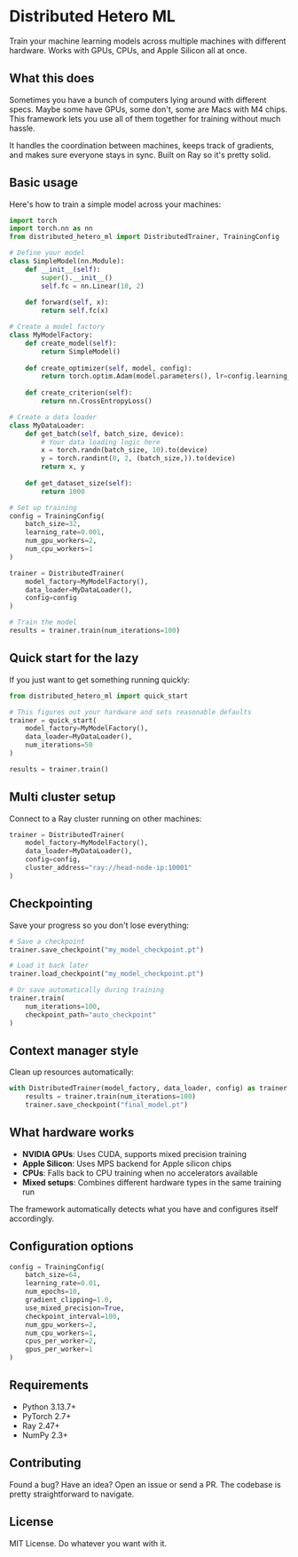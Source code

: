 # Distributed Hetero ML

Train your machine learning models across multiple machines with different hardware. Works with GPUs, CPUs, and Apple Silicon all at once.

## What this does

Sometimes you have a bunch of computers lying around with different specs. Maybe some have GPUs, some don't, some are Macs with M4 chips. This framework lets you use all of them together for training without much hassle.

It handles the coordination between machines, keeps track of gradients, and makes sure everyone stays in sync. Built on Ray so it's pretty solid.

## Basic usage

Here's how to train a simple model across your machines:

```python
import torch
import torch.nn as nn
from distributed_hetero_ml import DistributedTrainer, TrainingConfig

# Define your model
class SimpleModel(nn.Module):
    def __init__(self):
        super().__init__()
        self.fc = nn.Linear(10, 2)
    
    def forward(self, x):
        return self.fc(x)

# Create a model factory
class MyModelFactory:
    def create_model(self):
        return SimpleModel()
    
    def create_optimizer(self, model, config):
        return torch.optim.Adam(model.parameters(), lr=config.learning_rate)
    
    def create_criterion(self):
        return nn.CrossEntropyLoss()

# Create a data loader
class MyDataLoader:
    def get_batch(self, batch_size, device):
        # Your data loading logic here
        x = torch.randn(batch_size, 10).to(device)
        y = torch.randint(0, 2, (batch_size,)).to(device)
        return x, y
    
    def get_dataset_size(self):
        return 1000

# Set up training
config = TrainingConfig(
    batch_size=32,
    learning_rate=0.001,
    num_gpu_workers=2,
    num_cpu_workers=1
)

trainer = DistributedTrainer(
    model_factory=MyModelFactory(),
    data_loader=MyDataLoader(),
    config=config
)

# Train the model
results = trainer.train(num_iterations=100)
```

## Quick start for the lazy

If you just want to get something running quickly:

```python
from distributed_hetero_ml import quick_start

# This figures out your hardware and sets reasonable defaults
trainer = quick_start(
    model_factory=MyModelFactory(),
    data_loader=MyDataLoader(),
    num_iterations=50
)

results = trainer.train()
```

## Multi cluster setup

Connect to a Ray cluster running on other machines:

```python
trainer = DistributedTrainer(
    model_factory=MyModelFactory(),
    data_loader=MyDataLoader(),
    config=config,
    cluster_address="ray://head-node-ip:10001"
)
```

## Checkpointing

Save your progress so you don't lose everything:

```python
# Save a checkpoint
trainer.save_checkpoint("my_model_checkpoint.pt")

# Load it back later
trainer.load_checkpoint("my_model_checkpoint.pt")

# Or save automatically during training
trainer.train(
    num_iterations=100,
    checkpoint_path="auto_checkpoint"
)
```

## Context manager style

Clean up resources automatically:

```python
with DistributedTrainer(model_factory, data_loader, config) as trainer:
    results = trainer.train(num_iterations=100)
    trainer.save_checkpoint("final_model.pt")
```

## What hardware works

- **NVIDIA GPUs**: Uses CUDA, supports mixed precision training
- **Apple Silicon**: Uses MPS backend for Apple silicon chips
- **CPUs**: Falls back to CPU training when no accelerators available
- **Mixed setups**: Combines different hardware types in the same training run

The framework automatically detects what you have and configures itself accordingly.

## Configuration options

```python
config = TrainingConfig(
    batch_size=64,
    learning_rate=0.01,
    num_epochs=10,
    gradient_clipping=1.0,
    use_mixed_precision=True,
    checkpoint_interval=100,
    num_gpu_workers=2,
    num_cpu_workers=1,
    cpus_per_worker=2,
    gpus_per_worker=1
)
```

## Requirements

- Python 3.13.7+
- PyTorch 2.7+
- Ray 2.47+
- NumPy 2.3+

## Contributing

Found a bug? Have an idea? Open an issue or send a PR. The codebase is pretty straightforward to navigate.

## License

MIT License. Do whatever you want with it.